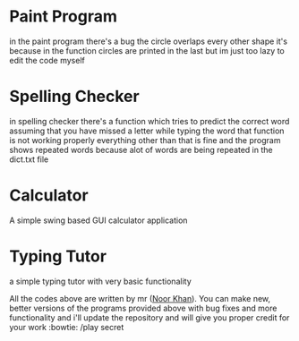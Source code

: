 # Paint Program
in the paint program there's a bug the circle overlaps every other shape it's because in the function circles are printed in the last but im just too lazy to edit the code myself

# Spelling Checker
in spelling checker there's a function which tries to predict the correct word assuming that you have missed a letter while typing the word that function is not working properly everything other than that is fine and the program shows repeated words because alot of words are being repeated in the dict.txt file

# Calculator
A simple swing based GUI calculator application

# Typing Tutor
a simple typing tutor with very basic functionality

All the codes above are written by mr ([Noor Khan](https://www.facebook.com/Trance303 "facebook profile")). You can make new, better versions of the programs provided above with bug fixes and more functionality and i'll update the repository and will give you proper credit for your work 
:bowtie:
/play secret
